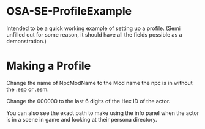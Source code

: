 # OSA-SE-ProfileExample

Intended to be a quick working example of setting up a profile. (Semi unfilled out for some reason, it should have all the fields possible as a demonstration.)

# Making a Profile

Change the name of NpcModName to the Mod name the npc is in without the .esp or .esm.

Change the 000000 to the last 6 digits of the Hex ID of the actor. 

You can also see the exact path to make using the info panel when the actor is in a scene in game and looking at their persona directory.
